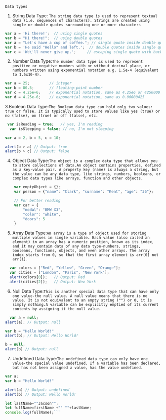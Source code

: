 `Data types`
1. String Data Type: `The string data type is used to represent textual data (i.e. sequences of characters). Strings are created using single or double quotes surrounding one or more characters`

  ```js 
  var a = 'Hi there!';  // using single quotes
  var b = "Hi there!";  // using double quotes
  var a = "Let's have a cup of coffee."; // single quote inside double quotes
  var b = 'He said "Hello" and left.';  // double quotes inside single quotes
  var c = 'We\'ll never give up.';     // escaping single quote with backslash
  ```
2. Number Data Type:`The number data type is used to represent positive or negative numbers with or without decimal place, or numbers written using exponential notation e.g. 1.5e-4 (equivalent to 1.5x10-4).`
  ```js 
  var a = 25;         // integer
  var b = 80.5;       // floating-point number
  var c = 4.25e+6;    // exponential notation, same as 4.25e6 or 4250000
  var d = 4.25e-6;    // exponential notation, same as 0.00000425
  ```
3.Boolean Data Type:`The Boolean data type can hold only two values: true or false. It is typically used to store values like yes (true) or no (false), on (true) or off (false), etc.`
```js 
 var isReading = true;   // yes, I'm reading
  var isSleeping = false; // no, I'm not sleeping
  ```
  ```js 
 var a = 2, b = 5, c = 10;
 
  alert(b > a) // Output: true
  alert(b > c) // Output: false
  ```
4. Object Data Type:`The object is a complex data type that allows you to store collections of data.An object contains properties, defined as a key-value pair. A property key (name) is always a string, but the value can be any data type, like strings, numbers, booleans, or complex data types like arrays, function and other objects.`

  ```js 
      var emptyObject = {};
      var person = {"name": "Clark", "surname": "Kent", "age": "36"};

      // For better reading
      var car = {
          "modal": "BMW X3",
          "color": "white",
          "doors": 5
      }
  ```
5. Array Data Type:`An array is a type of object used for storing multiple values in single variable. Each value (also called an element) in an array has a numeric position, known as its index, and it may contain data of any data type-numbers, strings, booleans, functions, objects, and even other arrays. The array index starts from 0, so that the first array element is arr[0] not arr[1].`
  ```js 
    var colors = ["Red", "Yellow", "Green", "Orange"];
    var cities = ["London", "Paris", "New York"];
    alert(colors[0]);   // Output: Red
    alert(cities[2]);   // Output: New York
  ```
   
    
6. Null Data Type:`This is another special data type that can have only one value-the null value. A null value means that there is no value. It is not equivalent to an empty string ("") or 0, it is simply nothing.A variable can be explicitly emptied of its current contents by assigning it the null value.`
  ```js 
    var a = null;
  alert(a); // Output: null

  var b = "Hello World!"
  alert(b); // Output: Hello World!

  b = null;
  alert(b) // Output: null
  ```

7. Undefined Data Type:`The undefined data type can only have one value-the special value undefined. If a variable has been declared, but has not been assigned a value, has the value undefined.`
  ```js 
  var a;
  var b = "Hello World!"

  alert(a) // Output: undefined
  alert(b) // Output: Hello World!
  ```
```js let firstName =""Michael"";
let lastName=""Jacson"";
let fullName=firstName +"" ""+lastName;
console.log(fullName);```


